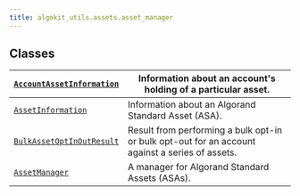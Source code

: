 ```yaml
---
title: algokit_utils.assets.asset_manager
---
```


## Classes

| [`AccountAssetInformation`](#algokit_utils.assets.asset_manager.AccountAssetInformation) | Information about an account's holding of a particular asset.                                   |
| ---------------------------------------------------------------------------------------- | ----------------------------------------------------------------------------------------------- |
| [`AssetInformation`](#algokit_utils.assets.asset_manager.AssetInformation)               | Information about an Algorand Standard Asset (ASA).                                             |
| [`BulkAssetOptInOutResult`](#algokit_utils.assets.asset_manager.BulkAssetOptInOutResult) | Result from performing a bulk opt-in or bulk opt-out for an account against a series of assets. |
| [`AssetManager`](#algokit_utils.assets.asset_manager.AssetManager)                       | A manager for Algorand Standard Assets (ASAs).                                                  |
